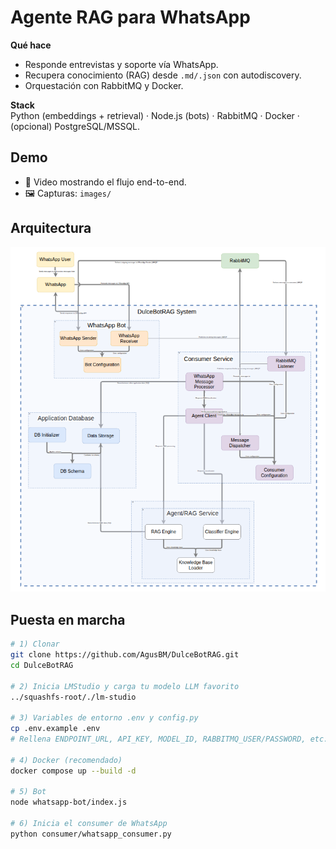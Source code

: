 # Agente RAG para WhatsApp

**Qué hace**  
- Responde entrevistas y soporte vía WhatsApp.  
- Recupera conocimiento (RAG) desde `.md/.json` con autodiscovery.  
- Orquestación con RabbitMQ y Docker.

**Stack**  
Python (embeddings + retrieval) · Node.js (bots) · RabbitMQ · Docker · (opcional) PostgreSQL/MSSQL.

## Demo
- 🎥 Video mostrando el flujo end-to-end.
- 🖼️ Capturas: `images/`

## Arquitectura
![Diagrama](images/arquitectura.png)

## Puesta en marcha
```bash
# 1) Clonar
git clone https://github.com/AgusBM/DulceBotRAG.git
cd DulceBotRAG

# 2) Inicia LMStudio y carga tu modelo LLM favorito
../squashfs-root/./lm-studio

# 3) Variables de entorno .env y config.py
cp .env.example .env
# Rellena ENDPOINT_URL, API_KEY, MODEL_ID, RABBITMQ_USER/PASSWORD, etc.

# 4) Docker (recomendado)
docker compose up --build -d

# 5) Bot
node whatsapp-bot/index.js

# 6) Inicia el consumer de WhatsApp
python consumer/whatsapp_consumer.py



